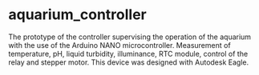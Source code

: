 # aquarium_controller
The prototype of the controller supervising the operation of the aquarium with the use of the Arduino NANO microcontroller. Measurement of temperature, pH, liquid turbidity, illuminance, RTC module, control of the relay and stepper motor. This device was designed with Autodesk Eagle.
